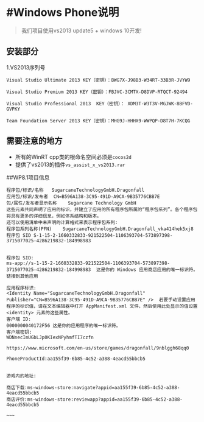 #Windows Phone说明
================

> 我们项目使用vs2013 update5 + windows 10开发!

## 安装部分

1.VS2013序列号

	Visual Studio Ultimate 2013 KEY（密钥）：BWG7X-J98B3-W34RT-33B3R-JVYW9

	Visual Studio Premium 2013 KEY（密钥）：FBJVC-3CMTX-D8DVP-RTQCT-92494

	Visual Studio Professional 2013  KEY（密钥）： XDM3T-W3T3V-MGJWK-8BFVD-GVPKY

	Team Foundation Server 2013 KEY（密钥）：MHG9J-HHHX9-WWPQP-D8T7H-7KCQG

## 需要注意的地方

* 所有的WinRT cpp类的根命名空间必须是`cocos2d`
* 提供了vs2013的插件`vs_assist_x_vs2013.rar`


##WP8.1项目信息

~~~~
程序包/标识/名称	SugarcaneTechnologyGmbH.Dragonfall
应用包/标识/发布者	CN=B596A138-3C95-491D-A9CA-9B35776CBB7E
包/属性/发布者显示名称	Sugarcane Technology GmbH
这些元素共同声明了应用的标识，并建立了应用的所有程序包所属的“程序包系列”。各个程序包将具有更多的详细信息，例如体系结构和版本。
还可以使用清单中未声明的计算格式来表示程序包系列:
程序包系列名称(PFN)	SugarcaneTechnologyGmbH.Dragonfall_vka414hek5xj8
程序包 SID	S-1-15-2-1660332833-921522504-1106393704-573897398-3715077025-4286219832-184998983


程序包 SID:
ms-app://s-1-15-2-1660332833-921522504-1106393704-573897398-3715077025-4286219832-184998983  这是你的 Windows 应用商店应用的唯一标识符。
链接到其他应用

应用程序标识:
<Identity Name="SugarcaneTechnologyGmbH.Dragonfall" Publisher="CN=B596A138-3C95-491D-A9CA-9B35776CBB7E" />  若要手动设置应用程序的标识值，请在文本编辑器中打开 AppManifest.xml 文件，然后使用此处显示的值设置 <identity> 元素的这些属性。
客户端 ID:
0000000040172F56 这是你的应用程序的唯一标识符。
客户端密钥:
WDNnecImUGbLJp0KIexNPyhmfTI7czfn  

https://www.microsoft.com/en-us/store/games/dragonfall/9nblggh68qq0

PhoneProductId:aa155f39-6b85-4c52-a388-4eacd55bbcb5


游戏内的地址:

商店下载:ms-windows-store:navigate?appid=aa155f39-6b85-4c52-a388-4eacd55bbcb5
商店评价:ms-windows-store:reviewapp?appid=aa155f39-6b85-4c52-a388-4eacd55bbcb5 

~~~